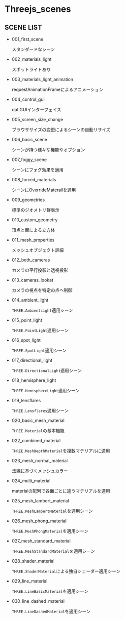 # Threejs_scenes

## SCENE LIST

- 001_first_scene

  スタンダードなシーン

- 002_materials_light

  スポットライトあり

- 003_materials_light_animation

  requestAnimationFrameによるアニメーション

- 004_control_gui

  dat.GUIインターフェイス

- 005_screen_size_change

  ブラウザサイズの変更によるシーンの自動リサイズ

- 006_basic_scene

  シーンが持つ様々な機能やオプション

- 007_foggy_scene

  シーンにフォグ効果を適用

- 008_forced_materials

  シーンにOverrideMaterailを適用

- 009_geometries

  標準のジオメトリ群表示

- 010_custom_geometry

  頂点と面による立方体

- 011_mesh_properties

  メッシュオブジェクト詳細

- 012_both_cameras

  カメラの平行投影と透視投影

- 013_cameras_lookat

  カメラの視点を特定の点へ制御

- 014_ambient_light

  ``THREE.AmbientLight``適用シーン

- 015_point_light

  ``THREE.PointLight``適用シーン

- 016_spot_light

  ``THREE.SpotLight``適用シーン

- 017_directional_light

  ``THREE.DirectionalLight``適用シーン

- 018_hemisphere_light

  ``THREE.HemisphereLight``適用シーン

- 019_lensflares

  ``THREE.Lensflares``適用シーン

- 020_basic_mesh_material

  ``THREE.Material``の基本機能

- 022_combined_material

  ``THREE.MeshDepthMaterial``を複数マテリアルに適用

- 023_mesh_normal_material

  法線に基づくメッシュカラー

- 024_multi_material

  materialの配列で各面ごとに違うマテリアルを適用

- 025_mesh_lambert_material

  ``THREE.MeshLambertMaterial``を適用シーン

- 026_mesh_phong_material

  ``THREE.MeshPhongMaterial``を適用シーン

- 027_mesh_standard_material

  ``THREE.MeshStandardMaterial``を適用シーン

- 028_shader_material

  ``THREE.ShaderMaterial``による独自シェーダー適用シーン

- 029_line_material

  ``THREE.LineBasicMaterial``を適用シーン

- 030_line_dashed_material

  ``THREE.LineDashedMaterial``を適用シーン
